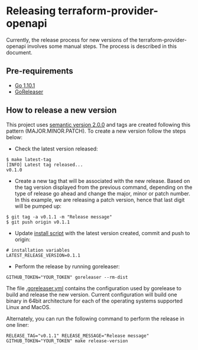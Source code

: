 # Releasing terraform-provider-openapi

Currently, the release process for new versions of the terraform-provider-openapi involves some manual steps. The process
is described in this document.

## Pre-requirements

- [Go 1.10.1](https://golang.org/)
- [GoReleaser](https://goreleaser.com/)

## How to release a new version

This project uses [semantic version 2.0.0](https://semver.org/) and tags are created following this pattern (MAJOR.MINOR.PATCH). To
create a new version follow the steps below:

- Check the latest version released:

````
$ make latest-tag
[INFO] Latest tag released...
v0.1.0
````

- Create a new tag that will be associated with the new release. Based on the tag version displayed from the previous
command, depending on the type of release go ahead and change the major, minor or patch number. In this example, we are
releasing a patch version, hence that last digit will be pumped up:

````
$ git tag -a v0.1.1 -m "Release message"
$ git push origin v0.1.1
````

- Update [install script](https://github.com/dikhan/terraform-provider-openapi/blob/master/scripts/install.sh#L61) with the 
latest version created, commit and push to origin:

````
# installation variables
LATEST_RELEASE_VERSION=0.1.1
````

- Perform the release by running goreleaser:

````
GITHUB_TOKEN="YOUR_TOKEN" goreleaser --rm-dist
````

The file [.goreleaser.yml](../.goreleaser.yml) contains the configuration used by gorelease to build and release the
new version. Current configuration will build one binary in 64bit architecture for each of the operating systems supported
Linux and MacOS.

Alternately, you can run the following command to perform the release in one liner:

````
RELEASE_TAG="v0.1.1" RELEASE_MESSAGE="Release message" GITHUB_TOKEN="YOUR_TOKEN" make release-version
````